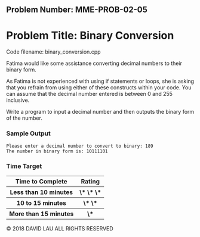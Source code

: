 Problem Number: MME-PROB-02-05
------------------------------

Problem Title: Binary Conversion
=================================

Code filename: binary_conversion.cpp

Fatima would like some assistance converting decimal numbers to their binary form.

As Fatima is not experienced with using if statements or loops, she is asking that you refrain from using either of these constructs within your code. You can assume that the decimal number entered is between 0 and 255 inclusive.

Write a program to input a decimal number and then outputs the binary form of the number.

### Sample Output

    Please enter a decimal number to convert to binary: 189
    The number in binary form is: 10111101

### Time Target

<table>
  <tr>
    <th> Time to Complete </th>
    <th> Rating </th>
  </tr>
  <tr>
    <th> Less than 10 minutes </th>
    <th> \* \* \* </th>
  </tr>
  <tr>
    <th> 10 to 15 minutes </th>
    <th> \* \* </th>
  </tr>
  <tr>
    <th> More than 15 minutes </th>
    <th> \* </th>
  </tr>
</table>


© 2018 DAVID LAU ALL RIGHTS RESERVED
